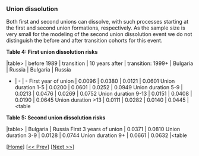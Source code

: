 ### Union dissolution 

Both first and second unions can dissolve, with such processes starting at the first and second union formations, respectively. As the sample size is very small for the modeling of the second union dissolution event we do not distinguish the before and after transition cohorts for this event.  

**Table 4: First union dissolution risks** 

|table>
                              | before 1989 | transition | 10 years after | transition: 1999+
                              | Bulgaria    | Russia | Bulgaria           | Russia 
- | - | -
First year of union | 0.0096 | 0.0380 | 0.0121 | 0.0601 
Union duration 1-5 | 0.0200 | 0.0601 | 0.0252 | 0.0949 
Union duration 5-9 | 0.0213 | 0.0476 | 0.0269 | 0.0752 
Union duration 9-13 | 0.0151 | 0.0408 | 0.0190 | 0.0645 
Union duration >13 | 0.0111 | 0.0282 | 0.0140 | 0.0445 
|<table

**Table 5: Second union dissolution risks** 

|table>
  | Bulgaria | Russia 
First 3 years of union | 0.0371 | 0.0810 
Union duration 3-9 | 0.0128 | 0.0744 
Union duration 9+ | 0.0661 | 0.0632 
|<table


[[Home](#Home)] [[<< Prev](#005-Second-union-formation)] [[Next >>](#007-Mortality)]